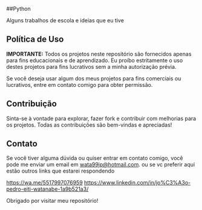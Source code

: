 ##Python

Alguns trabalhos de escola e ideias que eu tive

## Política de Uso

**IMPORTANTE:** Todos os projetos neste repositório são fornecidos apenas para fins educacionais e de aprendizado. Eu proíbo estritamente o uso destes projetos para fins lucrativos sem a minha autorização prévia.

Se você deseja usar algum dos meus projetos para fins comerciais ou lucrativos, entre em contato comigo para obter permissão.

## Contribuição

Sinta-se à vontade para explorar, fazer fork e contribuir com melhorias para os projetos. Todas as contribuições são bem-vindas e apreciadas!

## Contato

Se você tiver alguma dúvida ou quiser entrar em contato comigo, você pode me enviar um email em wata99jp@hotmail.com.
ou se vc preferir aqui estão outros links que estarei respondendo

https://wa.me/5517997076959
https://www.linkedin.com/in/jo%C3%A3o-pedro-eiti-watanabe-1a9b521a3/

Obrigado por visitar meu repositório!
